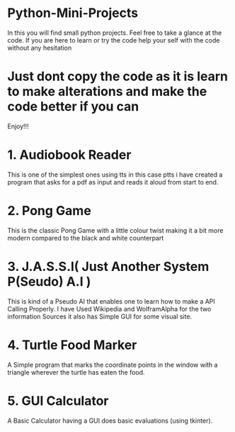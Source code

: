 # Python-Mini-Projects
In this you will find small python projects.
Feel free to take a glance at the code.
If you are here to learn or try the code help your self with the code without any hesitation
# Just dont copy the code as it is learn to make alterations and make the code better if you can
Enjoy!!!

# 1. Audiobook Reader 
This is one of the simplest ones using tts in this case ptts i have created a program that asks for a pdf as input and reads it aloud from start to end.


# 2. Pong Game
This is the classic Pong Game with a little colour twist making it a bit more modern compared to the black and white counterpart

# 3. J.A.S.S.I( Just Another System P(Seudo) A.I )
This is kind of a Pseudo AI that enables one to learn how to make a API Calling Properly. I have Used Wikipedia and WolframAlpha for the two information Sources it also has Simple GUI for some visual site.

# 4. Turtle Food Marker
A Simple program that marks the coordinate points in the window with a triangle wherever the turtle has eaten the food.

# 5. GUI Calculator
A Basic Calculator having a GUI does basic evaluations (using tkinter).
